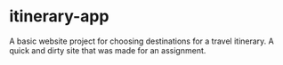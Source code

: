 # itinerary-app
A basic website project for choosing destinations for a travel itinerary. A quick and dirty site that was made for an assignment.
